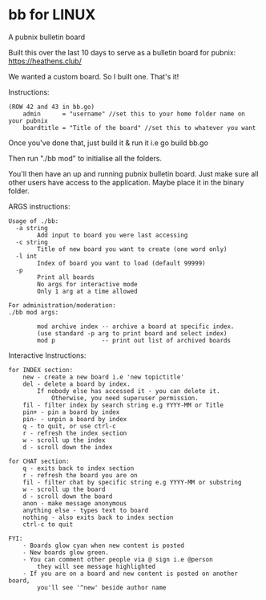 # bb for LINUX
A pubnix bulletin board

Built this over the last 10 days to serve as a 
bulletin board for pubnix: https://heathens.club/


We wanted a custom board. So I built one. That's it!

Instructions:

```
(ROW 42 and 43 in bb.go)
	admin      = "username" //set this to your home folder name on your pubnix
	boardtitle = "Title of the board" //set this to whatever you want
```
Once you've done that, just build it & run it i.e
go build bb.go

Then run "./bb mod" to initialise all the folders.

You'll then have an up and running pubnix bulletin board. Just make sure all other users have access to the application. Maybe place it in the binary folder.

ARGS instructions:

```
Usage of ./bb:
  -a string
        Add input to board you were last accessing
  -c string
        Title of new board you want to create (one word only)
  -l int
        Index of board you want to load (default 99999)
  -p
        Print all boards
        No args for interactive mode
        Only 1 arg at a time allowed
	
For administration/moderation:
./bb mod args:

        mod archive index -- archive a board at specific index.
        (use standard -p arg to print board and select index)
        mod p             -- print out list of archived boards

```

Interactive Instructions:
```
for INDEX section:
	new - create a new board i.e 'new topictitle'
	del - delete a board by index. 
		If nobody else has accessed it - you can delete it. 
	        Otherwise, you need superuser permission.
	fil - filter index by search string e.g YYYY-MM or Title
	pin+ - pin a board by index
	pin- - unpin a board by index
	q - to quit, or use ctrl-c
	r - refresh the index section
	w - scroll up the index
	d - scroll down the index
	
for CHAT section:
	q - exits back to index section
	r - refresh the board you are on
	fil - filter chat by specific string e.g YYYY-MM or substring
	w - scroll up the board
	d - scroll down the board
	anon - make message anonymous
	anything else - types text to board
	nothing - also exits back to index section
	ctrl-c to quit
	
FYI:
	- Boards glow cyan when new content is posted
	- New boards glow green.
	- You can comment other people via @ sign i.e @person
		they will see message highlighted
	- If you are on a board and new content is posted on another board, 
		you'll see '^new' beside author name
```

